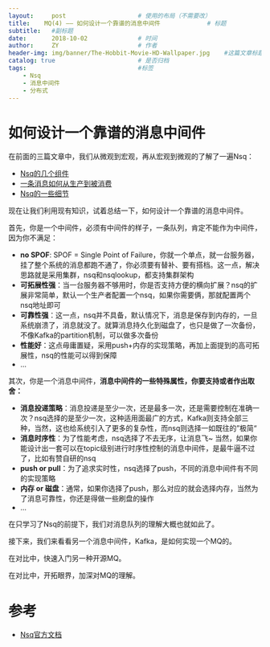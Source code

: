 ```yaml
---
layout:     post                    # 使用的布局（不需要改）
title:    MQ(4) —— 如何设计一个靠谱的消息中间件             # 标题 
subtitle:   #副标题
date:       2018-10-02              # 时间
author:     ZY                      # 作者
header-img: img/banner/The-Hobbit-Movie-HD-Wallpaper.jpg    #这篇文章标题背景图片
catalog: true                       # 是否归档
tags:                               #标签
    - Nsq
    - 消息中间件
    - 分布式
---
```


# 如何设计一个靠谱的消息中间件

在前面的三篇文章中，我们从微观到宏观，再从宏观到微观的了解了一遍Nsq：  

- [Nsq的几个组件](http://bridgeforyou.cn/2018/10/02/Nsq-1-From-Queue-To-MQ/)
- [一条消息如何从生产到被消费](http://bridgeforyou.cn/2018/10/02/Nsq-2-Bringing-it-All-Together/)
- [Nsq的一些细节](http://bridgeforyou.cn/2018/10/02/Nsq-3-Details/)

现在让我们利用现有知识，试着总结一下，如何设计一个靠谱的消息中间件。  

首先，你是一个中间件，必须有中间件的样子，一条队列，肯定不能作为中间件，因为你不满足：  
- **no SPOF**: SPOF = Single Point of Failure，你就一个单点，就一台服务器，挂了整个系统的消息都跑不通了，你必须要有替补、要有搭档。这一点，解决思路就是采用集群，nsq和nsqlookup，都支持集群架构  
- **可拓展性强**：当一台服务器不够用时，你是否支持方便的横向扩展？nsq的扩展非常简单，默认一个生产者配置一个nsq，如果你需要俩，那就配置两个nsq地址即可
- **可靠性强**：这一点，nsq并不具备，默认情况下，消息是保存到内存的，一旦系统崩溃了，消息就没了。就算消息持久化到磁盘了，也只是做了一次备份，不像Kafka的partition机制，可以做多次备份
- **性能好**：这点毋庸置疑，采用push+内存的实现策略，再加上面提到的高可拓展性，nsq的性能可以得到保障  
- ...

其次，你是一个消息中间件，**消息中间件的一些特殊属性，你要支持或者作出取舍：**  

- **消息投递策略**：消息投递是至少一次，还是最多一次，还是需要控制在准确一次？nsq选择的是至少一次，这种适用面最广的方式，Kafka则支持全部三种，当然，这也给系统引入了更多的复杂性，而nsq则选择一如既往的”极简“  
- **消息时序性**：为了性能考虑，nsq选择了不去无序，让消息飞~ 当然，如果你能设计出一套可以在topic级别进行时序性控制的消息中间件，是最牛逼不过了，比如有赞自研的nsq  
- **push or pull**：为了追求实时性，nsq选择了push，不同的消息中间件有不同的实现策略
- **内存 or 磁盘**：通常，如果你选择了push，那么对应的就会选择内存，当然为了消息可靠性，你还是得做一些刷盘的操作  
- ...   

在只学习了Nsq的前提下，我们对消息队列的理解大概也就如此了。  

接下来，我们来看看另一个消息中间件，Kafka，是如何实现一个MQ的。  

在对比中，快速入门另一种开源MQ。  

在对比中，开拓眼界，加深对MQ的理解。  


# 参考

- [Nsq官方文档](https://nsq.io/)


